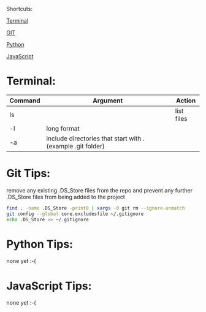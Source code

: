 Shortcuts:

[Terminal](#terminal)

[GIT](#git-tips)

[Python](#python-tips)

[JavaScript](#javascript-tips)

# Terminal:

Command | Argument | Action 
--------|----------|--------
ls | | list files 
 | -l | long format
 | -a | include directories that start with . (example .git folder)


# Git Tips:

remove any existing .DS_Store files from the repo and prevent any further .DS_Store files from being added to the project

```bash
find . -name .DS_Store -print0 | xargs -0 git rm --ignore-unmatch
git config --global core.excludesfile ~/.gitignore
echo .DS_Store >> ~/.gitignore
```

# Python Tips:

none yet :-(

# JavaScript Tips:

none yet :-(
